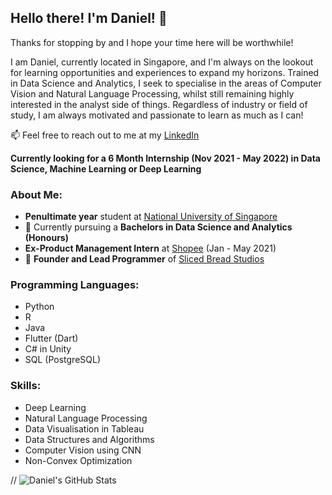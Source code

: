 ## Hello there! I'm Daniel! 👋

Thanks for stopping by and I hope your time here will be worthwhile!

I am Daniel, currently located in Singapore, and I'm always on the lookout for learning opportunities and experiences to expand my horizons. Trained in Data Science and Analytics, I seek to specialise in the areas of Computer Vision and Natural Language Processing, whilst still remaining highly interested in the analyst side of things. Regardless of industry or field of study, I am always motivated and passionate to learn as much as I can!

📫 Feel free to reach out to me at my [LinkedIn](https://www.linkedin.com/in/daniel-seah/)

**Currently looking for a 6 Month Internship (Nov 2021 - May 2022) in Data Science, Machine Learning or Deep Learning**

### About Me:
- **Penultimate year** student at [National University of Singapore](https://www.nus.edu.sg/)
- 🌱 Currently pursuing a **Bachelors in Data Science and Analytics (Honours)**
- **Ex-Product Management Intern** at [Shopee](https://sg.linkedin.com/company/shopee) (Jan - May 2021)
- 🔭 **Founder and Lead Programmer** of [Sliced Bread Studios](https://play.google.com/store/apps/developer?id=Sliced+Bread+Studios)

### Programming Languages:
- Python
- R
- Java
- Flutter (Dart)
- C# in Unity
- SQL (PostgreSQL)

### Skills:
- Deep Learning
- Natural Language Processing
- Data Visualisation in Tableau
- Data Structures and Algorithms
- Computer Vision using CNN
- Non-Convex Optimization

// ![Daniel's GitHub Stats](https://github-readme-stats.vercel.app/api?username=danielsjtea&show_icons=true&theme=dracula)


<!--
**DanielSjtea/DanielSjtea** is a ✨ _special_ ✨ repository because its `README.md` (this file) appears on your GitHub profile.

Here are some ideas to get you started:

- 🔭 I’m currently working on ...
- 🌱 I’m currently learning ...
- 👯 I’m looking to collaborate on ...
- 🤔 I’m looking for help with ...
- 💬 Ask me about ...
- 📫 How to reach me: ...
- 😄 Pronouns: ...
- ⚡ Fun fact: ...
-->
